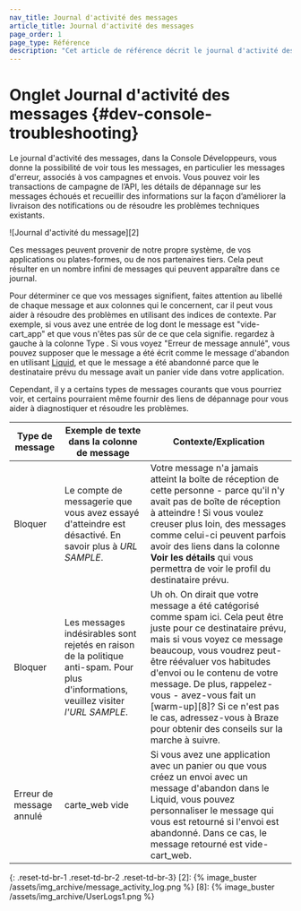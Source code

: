 ```yaml
---
nav_title: Journal d'activité des messages
article_title: Journal d'activité des messages
page_order: 1
page_type: Référence
description: "Cet article de référence décrit le journal d'activité des messages dans la Console développeur, qui vous montre les messages associés à vos campagnes et envois."
---
```


# Onglet Journal d'activité des messages {#dev-console-troubleshooting}

Le journal d'activité des messages, dans la Console Développeurs, vous donne la possibilité de voir tous les messages, en particulier les messages d'erreur, associés à vos campagnes et envois. Vous pouvez voir les transactions de campagne de l’API, les détails de dépannage sur les messages échoués et recueillir des informations sur la façon d’améliorer la livraison des notifications ou de résoudre les problèmes techniques existants.

!\[Journal d'activité du message\]\[2\]

Ces messages peuvent provenir de notre propre système, de vos applications ou plates-formes, ou de nos partenaires tiers. Cela peut résulter en un nombre infini de messages qui peuvent apparaître dans ce journal.

Pour déterminer ce que vos messages signifient, faites attention au libellé de chaque message et aux colonnes qui le concernent, car il peut vous aider à résoudre des problèmes en utilisant des indices de contexte. Par exemple, si vous avez une entrée de log dont le message est "vide-cart_app" et que vous n'êtes pas sûr de ce que cela signifie. regardez à gauche à la colonne Type . Si vous voyez "Erreur de message annulé", vous pouvez supposer que le message a été écrit comme le message d'abandon en utilisant [Liquid][1], et que le message a été abandonné parce que le destinataire prévu du message avait un panier vide dans votre application.

Cependant, il y a certains types de messages courants que vous pourriez voir, et certains pourraient même fournir des liens de dépannage pour vous aider à diagnostiquer et résoudre les problèmes.

| Type de message          | Exemple de texte dans la colonne de message                                                                                            | Contexte/Explication                                                                                                                                                                                                                                                                                                                                                                                             |
| ------------------------ | -------------------------------------------------------------------------------------------------------------------------------------- | ---------------------------------------------------------------------------------------------------------------------------------------------------------------------------------------------------------------------------------------------------------------------------------------------------------------------------------------------------------------------------------------------------------------- |
| Bloquer                  | Le compte de messagerie que vous avez essayé d'atteindre est désactivé. En savoir plus à _URL SAMPLE_.                                 | Votre message n'a jamais atteint la boîte de réception de cette personne - parce qu'il n'y avait pas de boîte de réception à atteindre ! Si vous voulez creuser plus loin, des messages comme celui-ci peuvent parfois avoir des liens dans la colonne __Voir les détails__ qui vous permettra de voir le profil du destinataire prévu.                                                                          |
| Bloquer                  | Les messages indésirables sont rejetés en raison de la politique anti-spam. Pour plus d'informations, veuillez visiter _l'URL SAMPLE_. | Uh oh. On dirait que votre message a été catégorisé comme spam ici. Cela peut être juste pour ce destinataire prévu, mais si vous voyez ce message beaucoup, vous voudrez peut-être réévaluer vos habitudes d'envoi ou le contenu de votre message. De plus, rappelez-vous - avez-vous fait un \[warm-up\]\[8\]? Si ce n'est pas le cas, adressez-vous à Braze pour obtenir des conseils sur la marche à suivre. |
| Erreur de message annulé | carte_web vide                                                                                                                         | Si vous avez une application avec un panier ou que vous créez un envoi avec un message d'abandon dans le Liquid, vous pouvez personnaliser le message qui vous est retourné si l'envoi est abandonné. Dans ce cas, le message retourné est vide-cart_web.                                                                                                                                                        |
{: .reset-td-br-1 .reset-td-br-2 .reset-td-br-3}
[2]: {% image_buster /assets/img_archive/message_activity_log.png %} [8]: {% image_buster /assets/img_archive/UserLogs1.png %}


[1]: {{site.baseurl}}/user_guide/personalization_and_dynamic_content/liquid/aborting_messages/#aborting-messages
